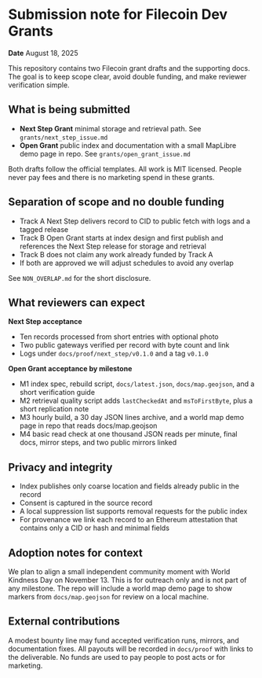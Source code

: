 # Submission note for Filecoin Dev Grants

**Date**  August 18, 2025

This repository contains two Filecoin grant drafts and the supporting docs. The goal is to keep scope clear, avoid double funding, and make reviewer verification simple.

## What is being submitted
- **Next Step Grant**  minimal storage and retrieval path. See `grants/next_step_issue.md`
- **Open Grant**  public index and documentation with a small MapLibre demo page in repo. See `grants/open_grant_issue.md`

Both drafts follow the official templates. All work is MIT licensed. People never pay fees and there is no marketing spend in these grants.

## Separation of scope and no double funding
- Track A Next Step delivers record to CID to public fetch with logs and a tagged release
- Track B Open Grant starts at index design and first publish and references the Next Step release for storage and retrieval
- Track B does not claim any work already funded by Track A
- If both are approved we will adjust schedules to avoid any overlap

See `NON_OVERLAP.md` for the short disclosure.

## What reviewers can expect
**Next Step acceptance**
- Ten records processed from short entries with optional photo
- Two public gateways verified per record with byte count and link
- Logs under `docs/proof/next_step/v0.1.0` and a tag `v0.1.0`

**Open Grant acceptance by milestone**
- M1  index spec, rebuild script, `docs/latest.json`, `docs/map.geojson`, and a short verification guide
- M2  retrieval quality script adds `lastCheckedAt` and `msToFirstByte`, plus a short replication note
- M3  hourly build, a 30 day JSON lines archive, and a world map demo page in repo that reads docs/map.geojson
- M4  basic read check at one thousand JSON reads per minute, final docs, mirror steps, and two public mirrors linked

## Privacy and integrity
- Index publishes only coarse location and fields already public in the record
- Consent is captured in the source record
- A local suppression list supports removal requests for the public index
- For provenance we link each record to an Ethereum attestation that contains only a CID or hash and minimal fields

## Adoption notes for context
We plan to align a small independent community moment with World Kindness Day on November 13. This is for outreach only and is not part of any milestone. The repo will include a world map demo page to show markers from `docs/map.geojson` for review on a local machine.

## External contributions
A modest bounty line may fund accepted verification runs, mirrors, and documentation fixes. All payouts will be recorded in `docs/proof` with links to the deliverable. No funds are used to pay people to post acts or for marketing.